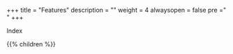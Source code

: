 +++
title = "Features"
description = ""
weight = 4
alwaysopen = false
pre ="<i class='fa fa-star' ></i> "
+++

Index

{{% children  %}}
